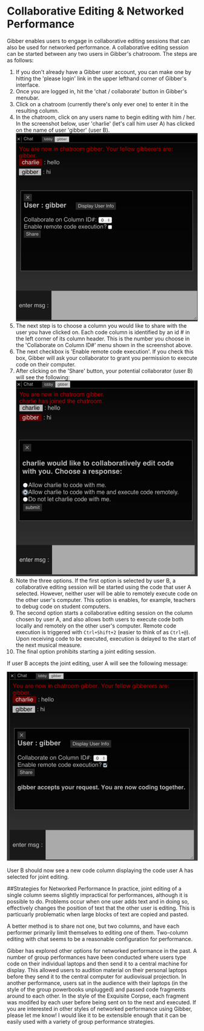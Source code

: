 # Collaborative Editing & Networked Performance

Gibber enables users to engage in collaborative editing sessions that can also be used for networked performance. A collaborative editing session can be started between any two users in Gibber's chatrooom. The steps are as follows:

1. If you don't already have a Gibber user account, you can make one by hitting the 'please login' link in the upper lefthand corner of Gibber's interface.
2. Once you are logged in, hit the 'chat / collaborate' button in Gibber's menubar.
3. Click on a chatroom (currently there's only ever one) to enter it in the resulting column.
4. In the chatroom, click on any users name to begin editing with him / her. In the screenshot below, user 'charlie' (let's call him user A) has clicked on the name of user 'gibber' (user B). ![Beginning a collaborative editing session](../images/collaborative_start.png)
5. The next step is to choose a column you would like to share with the user you have clicked on. Each code column is identified by an id # in the left corner of its column header. This is the number you choose in the 'Collaborate on Column ID#' menu shown in the screenshot above.
6. The next checkbox is 'Enable remote code execution'. If you check this box, Gibber will ask your collaborator to grant you permission to execute code on their computer.
7. After clicking on the 'Share' button, your potential collaborator (user B) will see the following: ![ Collaborator response to shared editing request](../images/collaborative_reply.png)
8. Note the three options. If the first option is selected by user B, a collaborative editing session will be started using the code that user A selected. However, neither user will be able to remotely execute code on the other user's computer. This option is enables, for example, teachers to debug code on student computers.
9. The second option starts a collaborative editing session on the column chosen by user A, and also allows both users to execute code both locally and remotely on the other user's computer. Remote code execution is triggered with `Ctrl+Shift+2` (easier to think of as `Ctrl+@`). Upon receiving code to be executed, execution is delayed to the start of the next musical measure.
10. The final option prohibits starting a joint editing session.

If user B accepts the joint editing, user A will see the following message:

![ Collaborator response to shared editing request](../images/collaborative_acceptance.png)

User B should now see a new code column displaying the code user A has selected for joint editing.

##Strategies for Networked Performance
In practice, joint editing of a single column seems slightly impractical for performances, although it is possible to do. Problems occur when one user adds text and in doing so, effectively changes the position of text that the other user is editing. This is particuarly problematic when large blocks of text are copied and pasted.

A better method is to share not one, but two columns, and have each performer primarily limit themselves to editing one of them.
Two-column editing with chat seems to be a reasonable configuration for performance.

Gibber has explored other options for networked performance in the past. A number of group performances have been conducted where users type code on their individual laptops and then send it to a central machine for display. This allowed users to audition material on their personal laptops before they send it to the central computer for audiovisual projection. In another performance, users sat in the audience with their laptops (in the style of the group powerbooks unplugged) and passed code fragments around to each other. In the style of the Exquisite Corpse, each fragment was modifed by each user before being sent on to the next and executed. If you are interested in other styles of networked performance using Gibber, please let me know! I would like it to be extensible enough that it can be easily used with a variety of group performance strategies.

